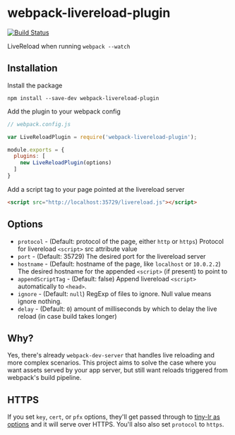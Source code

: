 # webpack-livereload-plugin

[![Build Status](https://travis-ci.org/statianzo/webpack-livereload-plugin.svg?branch=master)](https://travis-ci.org/statianzo/webpack-livereload-plugin)

LiveReload when running `webpack --watch`

## Installation

Install the package

```
npm install --save-dev webpack-livereload-plugin
```

Add the plugin to your webpack config

```js
// webpack.config.js

var LiveReloadPlugin = require('webpack-livereload-plugin');

module.exports = {
  plugins: [
    new LiveReloadPlugin(options)
  ]
}
```

Add a script tag to your page pointed at the livereload server

```html
<script src="http://localhost:35729/livereload.js"></script>
```


## Options

- `protocol` - (Default: protocol of the page, either `http` or `https`) Protocol for livereload `<script>` src attribute value
- `port` - (Default: 35729) The desired port for the livereload server
- `hostname` - (Default: hostname of the page, like `localhost` or `10.0.2.2`) The desired hostname for the appended
               `<script>` (if present) to point to
- `appendScriptTag` - (Default: false) Append livereload `<script>`
                   automatically to `<head>`.
- `ignore` - (Default: `null`) RegExp of files to ignore. Null value means
  ignore nothing.
- `delay` - (Default: `0`) amount of milliseconds by which to delay the live reload (in case build takes longer)

## Why?

Yes, there's already `webpack-dev-server` that handles live reloading
and more complex scenarios. This project aims to solve the case where
you want assets served by your app server, but still want reloads
triggered from webpack's build pipeline.

## HTTPS

If you set `key`, `cert`, or `pfx` options, they'll get passed through to
[tiny-lr as options](https://github.com/mklabs/tiny-lr#options) and it will
serve over HTTPS. You'll also also set `protocol` to `https`.
